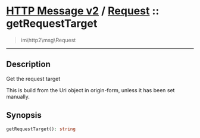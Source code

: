# [HTTP Message v2](http2.md) / [Request](http2-Request.md) :: getRequestTarget
 > im\http2\msg\Request
____

## Description
Get the request target

This is build from the Uri object in origin-form, unless it has been set manually.

## Synopsis
```php
getRequestTarget(): string
```
